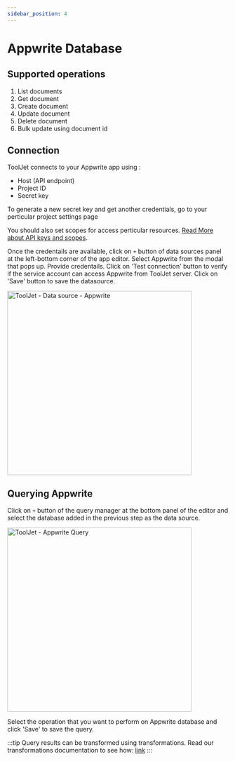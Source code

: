 ```yaml
---
sidebar_position: 4
---
```


# Appwrite Database

## Supported operations
1.  List documents
2.  Get document
3.  Create document
4.  Update document 
5.  Delete document 
6.  Bulk update using document id

## Connection 
ToolJet connects to your Appwrite app using :
- Host (API endpoint)
- Project ID
- Secret key

To generate a new secret key and get another credentials, go to your perticular project settings page 

You should also set scopes for access perticular resources.
[Read More about API keys and scopes](https://appwrite.io/docs/keys).

Once the credentails are available, click on `+` button of data sources panel at the left-bottom corner of the app editor. Select Appwrite from the modal that pops up. Provide credentails. Click on 'Test connection' button to verify if the service account can access Appwrite from ToolJet server. Click on 'Save' button to save the datasource.

<img class="screenshot-full" src="/img/datasource-reference/appwrite/appwrite-init.gif" alt="ToolJet - Data source - Appwrite" height="420" />

## Querying Appwrite 

Click on `+` button of the query manager at the bottom panel of the editor and select the database added in the previous step as the data source.

<img class="screenshot-full" src="/img/datasource-reference/appwrite/appwrite-query.gif" alt="ToolJet - Appwrite Query" height="420"/>

Select the operation that you want to perform on Appwrite database and click 'Save' to save the query. 

:::tip
Query results can be transformed using transformations. Read our transformations documentation to see how: [link](/docs/tutorial/transformations)
:::
